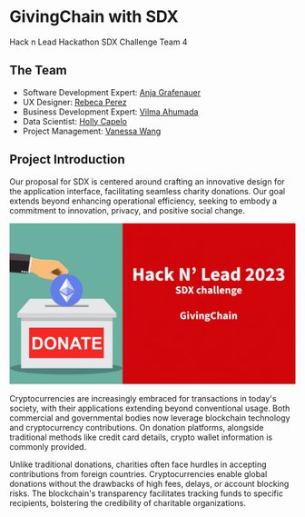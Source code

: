 # GivingChain with SDX
Hack n Lead Hackathon SDX Challenge Team 4

## The Team
- Software Development Expert: [Anja Grafenauer](http://linkedin.com/in/anja-grafenauer)
- UX Designer: [Rebeca Perez](http://linkedin.com/in/beci-p-22270b291)
- Business Development Expert: [Vilma Ahumada](http://linkedin.com/in/vilmaahumada)
- Data Scientist: [Holly Capelo](http://linkedin.com/in/holly-l-capelo)
- Project Management: [Vanessa Wang](http://linkedin.com/in/vanessayingwang)

## Project Introduction
Our proposal for SDX is centered around crafting an innovative design for the application interface, facilitating seamless charity donations. Our goal extends beyond enhancing operational efficiency, seeking to embody a commitment to innovation, privacy, and positive social change.
<!---
![pic1](assets/A-Crypto-Donation-Ecosystem-The-Giving-Block.png)
--->
![pic1](assets/ethereum.jpeg)

Cryptocurrencies are increasingly embraced for transactions in today's society, with their applications extending beyond conventional usage. Both commercial and governmental bodies now leverage blockchain technology and cryptocurrency contributions. On donation platforms, alongside traditional methods like credit card details, crypto wallet information is commonly provided.

Unlike traditional donations, charities often face hurdles in accepting contributions from foreign countries. Cryptocurrencies enable global donations without the drawbacks of high fees, delays, or account blocking risks. The blockchain's transparency facilitates tracking funds to specific recipients, bolstering the credibility of charitable organizations.
